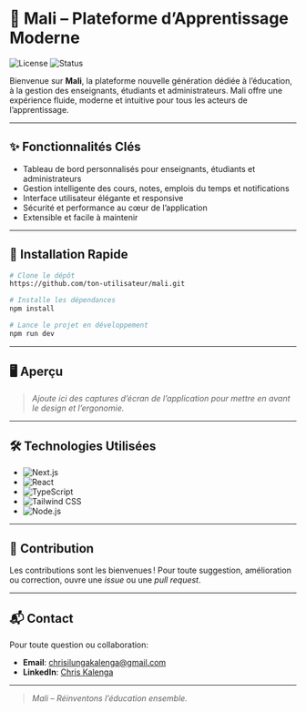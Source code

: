 # 🚀 Mali – Plateforme d’Apprentissage Moderne

![License](https://img.shields.io/badge/license-MIT-blue.svg) ![Status](https://img.shields.io/badge/status-active-brightgreen)

Bienvenue sur **Mali**, la plateforme nouvelle génération dédiée à l’éducation, à la gestion des enseignants, étudiants et administrateurs. Mali offre une expérience fluide, moderne et intuitive pour tous les acteurs de l’apprentissage.

---

## ✨ Fonctionnalités Clés

- Tableau de bord personnalisés pour enseignants, étudiants et administrateurs
- Gestion intelligente des cours, notes, emplois du temps et notifications
- Interface utilisateur élégante et responsive
- Sécurité et performance au cœur de l’application
- Extensible et facile à maintenir

---

## 🚀 Installation Rapide

```bash
# Clone le dépôt
https://github.com/ton-utilisateur/mali.git

# Installe les dépendances
npm install

# Lance le projet en développement
npm run dev
```

---

## 🖥️ Aperçu

> _Ajoute ici des captures d’écran de l’application pour mettre en avant le design et l’ergonomie._

---

## 🛠️ Technologies Utilisées

- ![Next.js](https://img.shields.io/badge/Next.js-000?logo=nextdotjs&logoColor=white)
- ![React](https://img.shields.io/badge/React-20232a?logo=react&logoColor=61dafb)
- ![TypeScript](https://img.shields.io/badge/TypeScript-007acc?logo=typescript&logoColor=white)
- ![Tailwind CSS](https://img.shields.io/badge/Tailwind_CSS-38b2ac?logo=tailwindcss&logoColor=white)
- ![Node.js](https://img.shields.io/badge/Node.js-339933?logo=node.js&logoColor=white)

---

## 🤝 Contribution

Les contributions sont les bienvenues ! Pour toute suggestion, amélioration ou correction, ouvre une _issue_ ou une _pull request_.

---

## 📬 Contact

Pour toute question ou collaboration:
- **Email**: [chrisilungakalenga@gmail.com](mailto:chrisilungakalenga@gmail.com)
- **LinkedIn**: [Chris Kalenga](https://cd.linkedin.com/in/chris-kalenga-93b628339)

---

> _Mali – Réinventons l’éducation ensemble._
